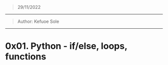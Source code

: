 > 29/11/2022
----------------------------------------------
> Author: Kefuoe Sole
----------------------------------------------
# 0x01. Python - if/else, loops, functions 

